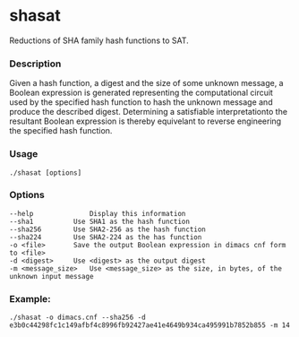 # shasat
Reductions of SHA family hash functions to SAT.
### Description
Given a hash function, a digest and the size of some unknown message, a Boolean expression is generated representing the computational circuit used by the specified hash function to hash the unknown message and produce the described digest. Determining a satisfiable interpretationto the resultant Boolean expression is thereby equivelant to reverse engineering the specified hash function.
### Usage 
`./shasat [options]`
### Options
```
--help            	Display this information
--sha1			Use SHA1 as the hash function  
--sha256		Use SHA2-256 as the hash function  
--sha224		Use SHA2-224 as the has function  
-o <file>		Save the output Boolean expression in dimacs cnf form to <file>  
-d <digest>		Use <digest> as the output digest
-m <message_size>	Use <message_size> as the size, in bytes, of the unknown input message
```
### Example: 
`./shasat -o dimacs.cnf --sha256 -d e3b0c44298fc1c149afbf4c8996fb92427ae41e4649b934ca495991b7852b855 -m 14`

